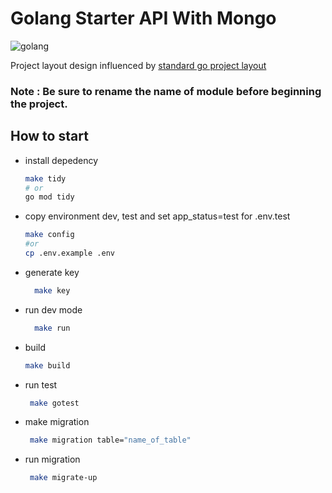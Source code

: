 # Golang Starter API With Mongo
![golang](https://repository-images.githubusercontent.com/346033147/dfa04d00-974e-11eb-8e48-94f80160841c)

Project layout design influenced by [standard go project layout](https://docs.gofiber.io/img/logo-dark.svg)
### Note : Be sure to rename the name of module before beginning the project.
## How to start


- install depedency
  ```bash
  make tidy
  # or
  go mod tidy
  ```
- copy environment dev, test and set app_status=test for .env.test
  ```bash
  make config
  #or
  cp .env.example .env
  ```


- generate key
  ```bash
    make key
  ```

- run dev mode
  ```bash
    make run
  ```
- build
  ```bash
  make build
  ```

- run test
  ```bash
   make gotest
  ```

- make migration
  ```bash
   make migration table="name_of_table"
  ```
  
- run migration
  ```bash
   make migrate-up
  ```
